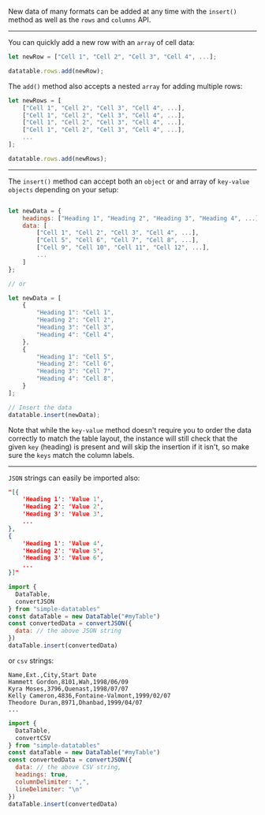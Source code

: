 New data of many formats can be added at any time with the `insert()` method as well as the `rows` and `columns` API.

---

You can quickly add a new row with an `array` of cell data:

```javascript
let newRow = ["Cell 1", "Cell 2", "Cell 3", "Cell 4", ...];

datatable.rows.add(newRow);
```

The `add()` method also accepts a nested `array` for adding multiple rows:
```javascript
let newRows = [
    ["Cell 1", "Cell 2", "Cell 3", "Cell 4", ...],
    ["Cell 1", "Cell 2", "Cell 3", "Cell 4", ...],
    ["Cell 1", "Cell 2", "Cell 3", "Cell 4", ...],
    ["Cell 1", "Cell 2", "Cell 3", "Cell 4", ...],
    ...
];

datatable.rows.add(newRows);
```
---

The `insert()` method can accept both an `object` or and array of `key-value objects` depending on your setup:

```javascript

let newData = {
    headings: ["Heading 1", "Heading 2", "Heading 3", "Heading 4", ...],
    data: [
        ["Cell 1", "Cell 2", "Cell 3", "Cell 4", ...],
        ["Cell 5", "Cell 6", "Cell 7", "Cell 8", ...],
        ["Cell 9", "Cell 10", "Cell 11", "Cell 12", ...],
        ...
    ]
};

// or

let newData = [
    {
        "Heading 1": "Cell 1",
        "Heading 2": "Cell 2",
        "Heading 3": "Cell 3",
        "Heading 4": "Cell 4",
    },
    {
        "Heading 1": "Cell 5",
        "Heading 2": "Cell 6",
        "Heading 3": "Cell 7",
        "Heading 4": "Cell 8",
    }
];

// Insert the data
datatable.insert(newData);

```

Note that while the `key-value` method doesn't require you to order the data correctly to match the table layout, the instance will still check that the given `key` (heading) is present and will skip the insertion if it isn't, so make sure the `keys` match the column labels.

---

`JSON` strings can easily be imported also:

```json
"[{
    'Heading 1': 'Value 1',
    'Heading 2': 'Value 2',
    'Heading 3': 'Value 3',
    ...
},
{
    'Heading 1': 'Value 4',
    'Heading 2': 'Value 5',
    'Heading 3': 'Value 6',
    ...
}]"
```

```javascript
import {
  DataTable,
  convertJSON
} from "simple-datatables"
const dataTable = new DataTable("#myTable")
const convertedData = convertJSON({
  data: // the above JSON string
})
dataTable.insert(convertedData)
```

or `csv` strings:

```text
Name,Ext.,City,Start Date
Hammett Gordon,8101,Wah,1998/06/09
Kyra Moses,3796,Quenast,1998/07/07
Kelly Cameron,4836,Fontaine-Valmont,1999/02/07
Theodore Duran,8971,Dhanbad,1999/04/07
...
```

```javascript
import {
  DataTable,
  convertCSV
} from "simple-datatables"
const dataTable = new DataTable("#myTable")
const convertedData = convertJSON({
  data: // the above CSV string,
  headings: true,
  columnDelimiter: ",",
  lineDelimiter: "\n"
})
dataTable.insert(convertedData)
```
